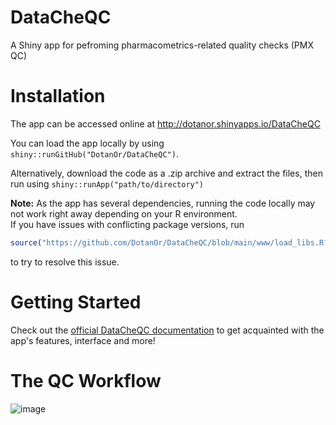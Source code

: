 
# DataCheQC

A Shiny app for pefroming pharmacometrics-related quality checks (PMX QC) 

# Installation

The app can be accessed online at http://dotanor.shinyapps.io/DataCheQC

You can load the app locally by using `shiny::runGitHub("DotanOr/DataCheQC")`.

Alternatively, download the code as a .zip archive and extract the files, then run using `shiny::runApp("path/to/directory")`

**Note:** As the app has several dependencies, running the code locally may not work right away depending on your R environment.  
If you have issues with conflicting package versions, run 
```r
source("https://github.com/DotanOr/DataCheQC/blob/main/www/load_libs.R?raw=TRUE")
``` 
to try to resolve this issue.

# Getting Started

Check out the [official DataCheQC documentation](https://dotanor.github.io/DataCheQC/) to get acquainted with the app's features, interface and more!
   
      
# The QC Workflow

![image](https://user-images.githubusercontent.com/111221177/227787492-d4a40cfe-94fd-4aa3-99eb-7e64d49cac84.png)


